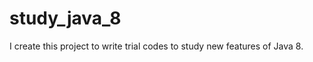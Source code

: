 study_java_8
============

I create this project to write trial codes to study new features of Java 8.
